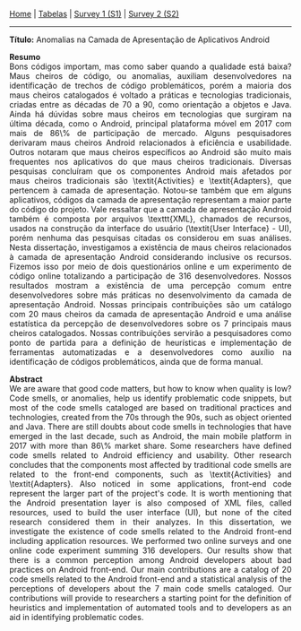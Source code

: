 [Home](/android-code-smells-article) | [Tabelas](tables) | [Survey 1 (S1)](survey1) | [Survey 2 (S2)](survey2)
<hr/>

**Título:** Anomalias na Camada de Apresentação de Aplicativos Android

<p style='text-align: justify;'>
<b>Resumo</b><br/>
Bons códigos importam, mas como saber quando a qualidade está baixa? Maus cheiros de código, ou anomalias, auxiliam desenvolvedores na identificação de trechos de código problemáticos, porém a maioria dos maus cheiros catalogados é voltado a práticas e tecnologias tradicionais, criadas entre as décadas de 70 a 90, como orientação a objetos e Java. Ainda há dúvidas sobre maus cheiros em tecnologias que surgiram na última década, como o Android, principal plataforma móvel em 2017 com mais de 86\% de participação de mercado. Alguns pesquisadores derivaram maus cheiros Android relacionados à eficiência e usabilidade. Outros notaram que maus cheiros específicos ao Android são muito mais frequentes nos aplicativos do que maus cheiros tradicionais. Diversas pesquisas concluíram que os componentes Android mais afetados por maus cheiros tradicionais são \textit{Activities} e \textit{Adapters}, que pertencem à camada de apresentação. Notou-se também que em alguns aplicativos, códigos da camada de apresentação representam a maior parte do código do projeto. Vale ressaltar que a camada de apresentação Android também é composta por arquivos \texttt{XML}, chamados de recursos, usados na construção da interface do usuário (\textit{User Interface} - UI), porém nenhuma das pesquisas citadas os considerou em suas análises. Nesta dissertação, investigamos a existência de maus cheiros relacionados à camada de apresentação Android considerando inclusive os recursos. Fizemos isso por meio de dois questionários online e um experimento de código online totalizando a participação de 316 desenvolvedores. Nossos resultados mostram a existência de uma percepção comum entre desenvolvedores sobre más práticas no desenvolvimento da camada de apresentação Android. Nossas principais contribuições são um catálogo com 20 maus cheiros da camada de apresentação Android e uma análise estatística da percepção de desenvolvedores sobre os 7 principais maus cheiros catalogados. Nossas contribuições servirão a pesquisadores como ponto de partida para a definição de heurísticas e implementação de ferramentas automatizadas e a desenvolvedores como auxílio na identificação de códigos problemáticos, ainda que de forma manual.
</p>

<p style='text-align: justify;'>
<b>Abstract</b><br/>
We are aware that good code matters, but how to know when quality is low? Code smells, or anomalies, help us identify problematic code snippets, but most of the code smells cataloged are based on traditional practices and technologies, created from the 70s through the 90s, such as object oriented and Java. There are still doubts about code smells in technologies that have emerged in the last decade, such as Android, the main mobile platform in 2017 with more than 86\% market share. Some researchers have defined code smells related to Android efficiency and usability. Other research concludes that the components most affected by traditional code smells are related to the front-end components, such as \textit{Activities} and \textit{Adapters}. Also noticed in some applications, front-end code represent the larger part of the project's code. It is worth mentioning that the Android presentation layer is also composed of XML files, called resources, used to build the user interface (UI), but none of the cited research considered them in their analyzes. In this dissertation, we investigate the existence of code smells related to the Android front-end including application resources. We performed two online surveys and one online code experiment summing 316 developers. Our results show that there is a common perception among Android developers about bad practices on Android front-end. Our main contributions are a catalog of 20 code smells related to the Android front-end and a statistical analysis of the perceptions of developers about the 7 main code smells cataloged. Our contributions will provide to researchers a starting point for the definition of heuristics and implementation of automated tools and to developers as an aid in identifying problematic codes.

</p>

<!-- 1. Colocar tabela completa com as más práticas de baixa tb.
2. Colocar survey dois. -->